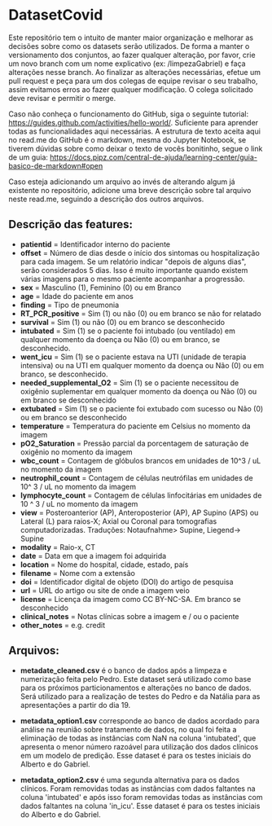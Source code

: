 # DatasetCovid

Este repositório tem o intuito de manter maior organização e melhorar as decisões sobre como os datasets serão utilizados.
De forma a manter o versionamento dos conjuntos, ao fazer qualquer alteração, por favor, crie um novo branch com um nome explicativo (ex: /limpezaGabriel) e faça alterações nesse branch. Ao finalizar as alterações necessárias, efetue um pull request e peça para um dos colegas de equipe revisar o seu trabalho, assim evitamos erros ao fazer qualquer modificação. O colega solicitado deve revisar e permitir o merge.

Caso não conheça o funcionamento do GitHub, siga o seguinte tutorial: https://guides.github.com/activities/hello-world/. Suficiente para aprender todas as funcionalidades aqui necessárias. A estrutura de texto aceita aqui no read.me do GitHub é o markdown, mesma do Jupyter Notebook, se tiverem dúvidas sobre como deixar o texto de vocês bonitinho, segue o link de um guia: https://docs.pipz.com/central-de-ajuda/learning-center/guia-basico-de-markdown#open

Caso esteja adicionando um arquivo ao invés de alterando algum já existente no repositório, adicione uma breve descrição sobre tal arquivo neste read.me, seguindo a descrição dos outros arquivos.

## Descrição das features:
 - **patientid** = Identificador interno do paciente
 - **offset**    = Número de dias desde o início dos sintomas ou hospitalização para cada imagem. Se um relatório indicar "depois de alguns dias", serão considerados 5 dias. Isso é muito importante quando existem várias imagens para o mesmo paciente acompanhar a progressão.
 - **sex**       = Masculino (1), Feminino (0) ou em Branco
 - **age**       = Idade do paciente em anos
 - **finding**   = Tipo de pneumonia
 - **RT_PCR_positive** = Sim (1) ou não (0) ou em branco se não for relatado
 - **survival**  = Sim (1) ou não (0) ou em branco se desconhecido
 - **intubated** = Sim (1) se o paciente foi intubado (ou ventilado) em qualquer momento da doença ou Não (0) ou em branco, se desconhecido.
 - **went_icu**  = Sim (1) se o paciente estava na UTI (unidade de terapia intensiva) ou na UTI em qualquer momento da doença ou Não (0) ou em branco, se desconhecido.
 - **needed_supplemental_O2** = Sim (1) se o paciente necessitou de oxigênio suplementar em qualquer momento da doença ou Não (0) ou em branco se desconhecido
 - **extubated** = Sim (1) se o paciente foi extubado com sucesso ou Não (0) ou em branco se desconhecido
 - **temperature** = Temperatura do paciente em Celsius no momento da imagem
 - **pO2_Saturation** = Pressão parcial da porcentagem de saturação de oxigênio no momento da imagem
 - **wbc_count** = Contagem de glóbulos brancos em unidades de 10^3 / uL no momento da imagem
 - **neutrophil_count** = Contagem de células neutrófilas em unidades de 10^ 3 / uL no momento da imagem
 - **lymphocyte_count** = Contagem de células linfocitárias em unidades de 10 ^ 3 / uL no momento da imagem
 - **view**      = Posteroanterior (AP), Anteroposterior (AP), AP Supino (APS) ou Lateral (L) para raios-X; 
Axial ou Coronal para tomografias computadorizadas. Traduções: Notaufnahme> Supine, Liegend-> Supine
 - **modality**  = Raio-x, CT
 - **date**      = Data em que a imagem foi adquirida
 - **location**  = Nome do hospital, cidade, estado, país
 - **filename**  = Nome com a extensão
 - **doi**       = Identificador digital de objeto (DOI) do artigo de pesquisa
 - **url**       = URL do artigo ou site de onde a imagem veio
 - **license**   = Licença da imagem como CC BY-NC-SA. Em branco se desconhecido
 - **clinical_notes** = Notas clínicas sobre a imagem e / ou o paciente
 - **other_notes** = e.g. credit

## Arquivos:

 - **metadate_cleaned.csv** é o banco de dados após a limpeza e numerização feita pelo Pedro. Este dataset será utilizado como base para os próximos particionamentos e alterações no banco de dados. Será utilizado para a realização de testes do Pedro e da Natália para as apresentações a partir do dia 19.
 
 - **metadata_option1.csv** corresponde ao banco de dados acordado para análise na reunião sobre tratamento de dados, no qual foi feita a eliminação de todas as instâncias com NaN na coluna 'intubated', que apresenta o menor número razoável para utilização dos dados clínicos em um modelo de predição. Esse dataset é para os testes iniciais do Alberto e do Gabriel.

 - **metadata_option2.csv** é uma segunda alternativa para os dados clínicos. Foram removidas todas as instâncias com dados faltantes na coluna 'intubated' e após isso foram removidas todas as instâncias com dados faltantes na coluna 'in_icu'. Esse dataset é para os testes iniciais do Alberto e do Gabriel.

